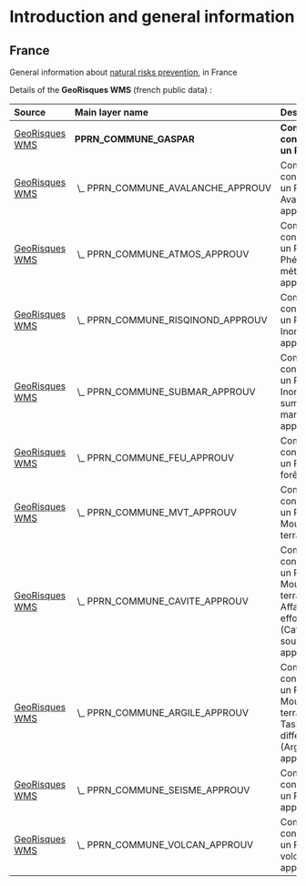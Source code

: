 # Introduction and general information

## France
General information about [natural risks prevention](https://www.gouvernement.fr/risques/risques-naturels), in France

Details of the **GeoRisques WMS** (french public data) :

|Source|Main layer name|Description|
|:---|:---|:---|
|[GeoRisques WMS](https://www.georisques.gouv.fr/services?service=wms&request=getcapabilities)|**PPRN_COMMUNE_GASPAR**|**Communes concernées par un PPR naturel**|
|[GeoRisques WMS](https://www.georisques.gouv.fr/services?service=wms&request=getcapabilities)|&nbsp;\\_&nbsp;PPRN_COMMUNE_AVALANCHE_APPROUV|Communes concernées par un PPR Avalanche approuvé|
|[GeoRisques WMS](https://www.georisques.gouv.fr/services?service=wms&request=getcapabilities)|&nbsp;\\_&nbsp;PPRN_COMMUNE_ATMOS_APPROUV|Communes concernées par un PPR Phénomènes météorologiques approuvé|
|[GeoRisques WMS](https://www.georisques.gouv.fr/services?service=wms&request=getcapabilities)|&nbsp;\\_&nbsp;PPRN_COMMUNE_RISQINOND_APPROUV|Communes concernées par un PPR Inondation approuvé|
|[GeoRisques WMS](https://www.georisques.gouv.fr/services?service=wms&request=getcapabilities)|&nbsp;\\_&nbsp;PPRN_COMMUNE_SUBMAR_APPROUV|Communes concernées par un PPR Inondation par sumersion marine approuvé|
|[GeoRisques WMS](https://www.georisques.gouv.fr/services?service=wms&request=getcapabilities)|&nbsp;\\_&nbsp;PPRN_COMMUNE_FEU_APPROUV|Communes concernées par un PPR Feu de forêt approuvé|
|[GeoRisques WMS](https://www.georisques.gouv.fr/services?service=wms&request=getcapabilities)|&nbsp;\\_&nbsp;PPRN_COMMUNE_MVT_APPROUV|Communes concernées par un PPR Mouvement de terrain approuvé|
|[GeoRisques WMS](https://www.georisques.gouv.fr/services?service=wms&request=getcapabilities)|&nbsp;\\_&nbsp;PPRN_COMMUNE_CAVITE_APPROUV|Communes concernées par un PPR Mouvement de terrain - Affaissements et effondrements (Cavités souterraines) approuvé|
|[GeoRisques WMS](https://www.georisques.gouv.fr/services?service=wms&request=getcapabilities)|&nbsp;\\_&nbsp;PPRN_COMMUNE_ARGILE_APPROUV|Communes concernées par un PPR Mouvement de terrain - Tassements différentiels (Argile) approuvé|
|[GeoRisques WMS](https://www.georisques.gouv.fr/services?service=wms&request=getcapabilities)|&nbsp;\\_&nbsp;PPRN_COMMUNE_SEISME_APPROUV|Communes concernées par un PPR Séisme approuvé|
|[GeoRisques WMS](https://www.georisques.gouv.fr/services?service=wms&request=getcapabilities)|&nbsp;\\_&nbsp;PPRN_COMMUNE_VOLCAN_APPROUV|Communes concernées par un PPR Eruption volcanique approuvé|